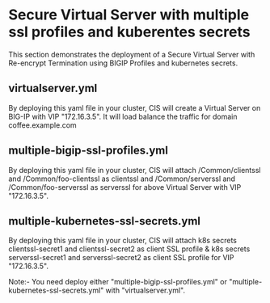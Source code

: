 # Secure Virtual Server with multiple ssl profiles and kuberentes secrets

This section demonstrates the deployment of a Secure Virtual Server with Re-encrypt Termination using BIGIP Profiles and kubernetes secrets.

## virtualserver.yml

By deploying this yaml file in your cluster, CIS will create a Virtual Server on BIG-IP with VIP "172.16.3.5". 
It will load balance the traffic for domain coffee.example.com

## multiple-bigip-ssl-profiles.yml

By deploying this yaml file in your cluster, CIS will attach /Common/clientssl and /Common/foo-clientssl as clientssl and /Common/serverssl and /Common/foo-serverssl as serverssl 
for above Virtual Server with VIP "172.16.3.5".

## multiple-kubernetes-ssl-secrets.yml  
By deploying this yaml file in your cluster, CIS will attach k8s secrets clientssl-secret1 and clientssl-secret2 as client SSL profile & k8s secrets  serverssl-secret1 and serverssl-secret2 as client SSL profile for VIP "172.16.3.5".

Note:- You need deploy either "multiple-bigip-ssl-profiles.yml" or "multiple-kubernetes-ssl-secrets.yml" with "virtualserver.yml".